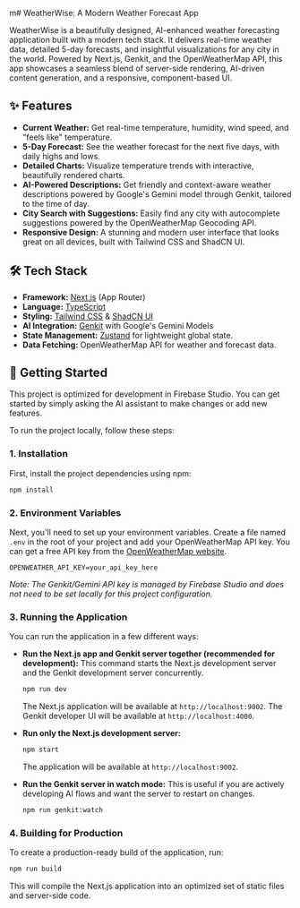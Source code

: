 m# WeatherWise: A Modern Weather Forecast App

WeatherWise is a beautifully designed, AI-enhanced weather forecasting application built with a modern tech stack. It delivers real-time weather data, detailed 5-day forecasts, and insightful visualizations for any city in the world. Powered by Next.js, Genkit, and the OpenWeatherMap API, this app showcases a seamless blend of server-side rendering, AI-driven content generation, and a responsive, component-based UI.

## ✨ Features

- **Current Weather:** Get real-time temperature, humidity, wind speed, and "feels like" temperature.
- **5-Day Forecast:** See the weather forecast for the next five days, with daily highs and lows.
- **Detailed Charts:** Visualize temperature trends with interactive, beautifully rendered charts.
- **AI-Powered Descriptions:** Get friendly and context-aware weather descriptions powered by Google's Gemini model through Genkit, tailored to the time of day.
- **City Search with Suggestions:** Easily find any city with autocomplete suggestions powered by the OpenWeatherMap Geocoding API.
- **Responsive Design:** A stunning and modern user interface that looks great on all devices, built with Tailwind CSS and ShadCN UI.

## 🛠️ Tech Stack

- **Framework:** [Next.js](https://nextjs.org/) (App Router)
- **Language:** [TypeScript](https://www.typescriptlang.org/)
- **Styling:** [Tailwind CSS](https://tailwindcss.com/) & [ShadCN UI](https://ui.shadcn.com/)
- **AI Integration:** [Genkit](https://firebase.google.com/docs/genkit) with Google's Gemini Models
- **State Management:** [Zustand](https://github.com/pmndrs/zustand) for lightweight global state.
- **Data Fetching:** OpenWeatherMap API for weather and forecast data.

## 🚀 Getting Started

This project is optimized for development in Firebase Studio. You can get started by simply asking the AI assistant to make changes or add new features.

To run the project locally, follow these steps:

### 1. Installation

First, install the project dependencies using npm:
```bash
npm install
```

### 2. Environment Variables

Next, you'll need to set up your environment variables. Create a file named `.env` in the root of your project and add your OpenWeatherMap API key. You can get a free API key from the [OpenWeatherMap website](https://openweathermap.org/api).

```
OPENWEATHER_API_KEY=your_api_key_here
```
*Note: The Genkit/Gemini API key is managed by Firebase Studio and does not need to be set locally for this project configuration.*

### 3. Running the Application

You can run the application in a few different ways:

- **Run the Next.js app and Genkit server together (recommended for development):**
  This command starts the Next.js development server and the Genkit development server concurrently.
  ```bash
  npm run dev
  ```
  The Next.js application will be available at `http://localhost:9002`.
  The Genkit developer UI will be available at `http://localhost:4000`.

- **Run only the Next.js development server:**
  ```bash
  npm start
  ```
  The application will be available at `http://localhost:9002`.

- **Run the Genkit server in watch mode:**
  This is useful if you are actively developing AI flows and want the server to restart on changes.
  ```bash
  npm run genkit:watch
  ```

### 4. Building for Production

To create a production-ready build of the application, run:
```bash
npm run build
```
This will compile the Next.js application into an optimized set of static files and server-side code.
